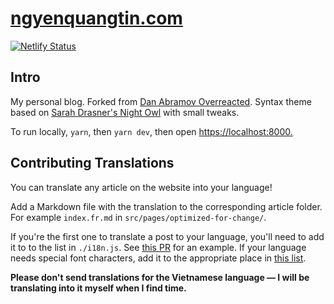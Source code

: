# [ngyenquangtin.com](https://ngyenquangtin.io.com/)
[![Netlify Status](https://api.netlify.com/api/v1/badges/e432ba05-4e40-427c-b9ee-2b1727882c17/deploy-status)](https://app.netlify.com/sites/tonynguyenblog/deploys)

## Intro
My personal blog. Forked from [Dan Abramov Overreacted](https://github.com/gaearon/overreacted.io). Syntax theme based on [Sarah Drasner's Night Owl](https://github.com/sdras/night-owl-vscode-theme/) with small tweaks.

To run locally, `yarn`, then `yarn dev`, then open <https://localhost:8000.>

## Contributing Translations

You can translate any article on the website into your language!

Add a Markdown file with the translation to the corresponding article folder. For example `index.fr.md` in `src/pages/optimized-for-change/`.

If you're the first one to translate a post to your language, you'll need to add it to to the list in `./i18n.js`. See [this PR](https://github.com/gaearon/overreacted.io/pull/159) for an example. If your language needs special font characters, add it to the appropriate place in [this list](https://github.com/gaearon/overreacted.io/blob/5de6c128f798506a54a1a34c32cd5446beecc272/src/utils/i18n.js#L15).

**Please don't send translations for the Vietnamese language — I will be translating into it myself when I find time.**
